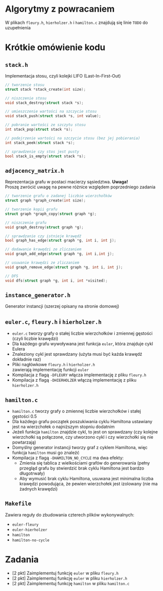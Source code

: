 # Algorytmy z powracaniem

W plikach `fleury.h`, `hierholzer.h` i `hamilton.c` znajdują się linie `TODO` do uzupełnienia

# Krótkie omówienie kodu

## `stack.h`

Implementacja stosu, czyli kolejki LIFO (Last-In-First-Out)

```c
// tworzenie stosu
struct stack *stack_create(int size);

// niszczenie stosu
void stack_destroy(struct stack *s);

// umieszczenie wartości na szczycie stosu
void stack_push(struct stack *s, int value);

// pobranie wartości ze szczytu stosu
int stack_pop(struct stack *s);

// podejrzenie wartości na szczycie stosu (bez jej pobierania)
int stack_peek(struct stack *s);

// sprawdzenie czy stos jest pusty
bool stack_is_empty(struct stack *s);
```

## `adjacency_matrix.h`

Reprezentacja grafu w postaci macierzy sąsiedztwa. __Uwaga!__ Proszę zwrócić uwagę na pewne różnice względem poprzedniego zadania

```c
// tworzenie grafu o zadanej liczbie wierzchołków
struct graph *graph_create(int size);

// tworzenie kopii grafu
struct graph *graph_copy(struct graph *g);

// niszczenie grafu
void graph_destroy(struct graph *g);

// sprawdzanie czy istnieje krawędź
bool graph_has_edge(struct graph *g, int i, int j);

// dodawanie krawędzi ze zliczaniem
void graph_add_edge(struct graph *g, int i,int j);

// usuwanie krawędzi ze zliczaniem
void graph_remove_edge(struct graph *g, int i, int j);

// DFS
void dfs(struct graph *g, int i, int *visited);
```

## `instance_generator.h`

Generator instancji (szerzej opisany na stronie domowej)

## `euler.c`, `fleury.h` i `hierholzer.h`

- `euler.c` tworzy grafy o stałej liczbie wierzchołków i zmiennej gęstości (czyli liczbie krawędzi)
- Dla każdego grafu wywoływana jest funkcja `euler`, która znajduje cykl Eulera
- Znaleziony cykl jest sprawdzany (użyta musi być każda krawędź dokładnie raz)
- Pliki nagłówkowe `fleury.h` i `hierholzer.h` zawierają implementację funkcji `euler`
- Kompilacja z flagą `-DFLEURY` włącza implementację z pliku `fleury.h`
- Kompilacja z flagą `-DHIERHOLZER` włączą implementację z pliku `hierholzer.h`

## `hamilton.c`

- `hamilton.c` tworzy grafy o zmiennej liczbie wierzchołków i stałej gęstości 0.5
- Dla każdego grafu początek poszukiwania cyklu Hamiltona ustawiany jest na wierzchołek o najniższym stopniu dodatnim
- Jeżeli funkcja `hamilton` znajdzie cykl, to jest on sprawdzany (czy kolejne wierzchołki są połączone, czy utworzono cykl i czy wierzchołki się nie powtarzają)
- Domyślny generator instancji tworzy graf z cyklem Hamiltona, więc funkcja `hamilton` musi go znaleźć
- Kompilacja z flagą `-DHAMILTON_NO_CYCLE` ma dwa efekty:
  - Zmienia się tablica z wielkościami grafów do generowania (pełny przegląd grafu by stwierdzić brak cyklu Hamiltona jest bardzo długotrwały)
  - Aby wymusić brak cyklu Hamiltona, usuwana jest minimalna liczba krawędzi powodująca, że pewien wierzchołek jest izolowany (nie ma żadnych krawędzi)

## `Makefile`

Zawiera reguły do zbudowania czterech plików wykonywalnych:
- `euler-fleury`
- `euler-hierholzer`
- `hamilton`
- `hamilton-no-cycle`

# Zadania

- [2 pkt] Zaimplementuj funkcję `euler` w pliku `fleury.h`
- [2 pkt] Zaimplementuj funkcję `euler` w pliku `hierholzer.h`
- [2 pkt] Zaimplementuj funkcję `hamilton` w pliku `hamilton.c`
